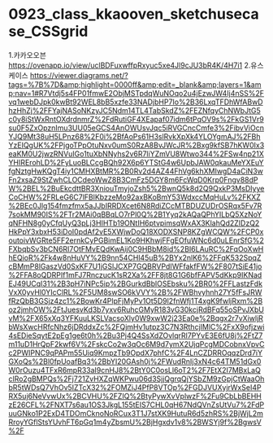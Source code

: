 # 0923_class_kkaooven_sketchusecase_CSSgrid
1.카카오오븐 https://ovenapp.io/view/uclBDFuxwffpRxyuc5xe4Jl9cJU3bR4K/4H7i1
2.유스케이스 https://viewer.diagrams.net/?tags=%7B%7D&amp;highlight=0000ff&amp;edit=_blank&amp;layers=1&amp;nav=1#R7Vtdj5s4FP01fmwE2ObjMSTpdqWuNOqo2u4jEzwJW4Ij4nSS%2Fvq1webDJpk0kwBt92WEL8bB5xzfe33NADjbHP7Io%2B36LxqTFDhWfABwDhzHhZj%2FFYajNASoNKzyJC5Ndm14TL4TabSkdZ%2FEZNfqyChNWbJtG5c0y8iStWxRntOXdrdnmrZ%2FdRutiGF4XEapaf07idm6tPqOV9s%2FkGS1Vr9su0F5ZxOpznImu3UU05eGCS4AnOWUsvJqc5iRVGCncCmfe3%2FibvViOcnYJQ9Mt38uH5LPnz68%2F0i%2BfAoPs61H3slRvkXpXk4YLOYgmAJ%2FBhYzEIQgUK%2FPjgoTPpOtuNxv0umS0RzA8BvJWcJR%2Bxg9kfSB7hKW0Ix3eaKM0U2jwzRNVuIGo1tuXbNNyhs2v6R7liYZmVU8Wtwo344%2FSw4np21XYHIRErohLD%2FyLuoBLCcgBQh92X6p6YTStG4w6UpbJAW0qkauMeYXEuYfgNztgHwKQgT4iy1CMHXBtMR%2B0Rv2d4AZ44FhVg6khXMIwgD4aCiN3wFn2xsaZ9StZwhCLOCdeoWwZ8B3CmFz5DGY8m6FcWqD0Krp0Fngv88dPW%2BEL%2BuEkcdttBR3XniouTmyjoZsh5%2BwnQ5k8d2Q9QxkP3MsDIyyeCoCHW%2FRLeG6C7lFBlKbzzeMo92axBKoBmY53WdxccMqHuLv%2FKXZ%2BEc0Jlg154fmzfmx5aJJbIRRDXcet6N8RdiZCcMTBDUZUDrOSRqx5Fv7R7sokMM90IS%2FTr2MAi0qBBqLO7rPl0Q%2B1Yyq2kAQaQPhYILbQ5XzNoYqNFHN8g0yCfqUyQ3pLj3HIHTb19ONtIH6ptvpimsqWxAX3KlahQd2ZIDzQ2HkPpY3xbxH53iDoI0pdAf2vE5XWjwDoQ18XODXSNP8KZgWCQW%2FCP0xoutoivWGRte5FF2ernkCyPGBimEL1Ko9HKhwjFFgEOfuWNc6d0uLEnrSfG%2FXbqbSv3bCN6RI7OtFMvEQdKwAij0C9HBbM8id%2BI6LAuRC%2FqOoXwHhEQioR%2Fk4w8nHuVY%2B9nn54CHl45uB%2BYx2nlK6%2FFqK532SpqZcBMmP8lGaszVd0SxKF7U1jGSlJCXP7GQBRVPdIWFfakfFW%2F807tSiE41jo%2FFA8oQDRPIf1mFJ7RnczucK1sR2Xa%2FF8jt8G1G6bfFAPV5dKkp9IKNadEJ49UCqI31%2B3pH7iNPc5ip%2BGurkdBblOSEbsku%2BR0%2FFLastzFdkVxX0yvHl0YIcClRL%2F5UM8swSO6kVVY%2B%2FWBhvyhnh27Y5fFsJRWfRzQbB3GSjz4zc1%2BowKr4PlpFjMyPv1Ot5D9l2fnWfj1T4xgK9fwljRxm%2Boz2jmhOW%2FtJuesvKd3b7yxv6RuhcGMyR183vG30kcjRdBFq55oSPvJXbUvM%2FX65xXq3YFKuuLKSLVacsoXly0W9xwW2j23Ea0e%2Bqgx2r7vXiwljRbWsXwcHRfcNhz6jDRddxZc%2FQjmHv1utpz3C7N3RthcjIMlC%2FxX9ofjzwi4sEDieSqytE2pEg1ge6t0h%2Bu3Pj4Q4SsXdZOvlqrRl7PYvE3E6fU8j%2FtZ7m11uD1HrQpF2kwf6V%2FskcCo2w3qOc6M9d7ymX2UjqPcgMDCobnxVpvCc2PWIPNC9qPAPm55Uiq9KmpzTb9OpdX7phfC%2F4LnCZDRROqqzDrd7iYGXoQs%2Bl0fpUoafBq3%2BbYI20GAsh0j%2FWudRnIj3xN4c64TM51dGx0W0rOuzu4TFxR6mpR33aI9cnHJ8%2BtY0C0osLl6oT2%2F7EtX2I7MBxLaQclRo2gBMPQs%2Fj721ZvHXZqWKPwu06d3SjjQgrqQjYSbZM9zGpjCtWaaOhbR5tWDsQ7VhOv5IZTcX32%2FOMZiJ4PfP8VTOp%2FGDJVUXyjrWxSeI4PRX5uj6NeVvwUx%2BCVHU%2FZIQ%2BtyPywXvVplwzF%2Fu9CbLbBEHHzE26CFL%2FNXT7s6au1OS3JkgL155tEIS7CHL0qH67NdQVnZsUtVu7%2FdPuuGNko1P2ExD4TDOmCknoNoRCux3T1J7stXK9HutuR6d5zhRS%2BjWjL2mRroyYGflStsYUvhFT6pGq1m4yZbsmU%2BjHgxdv1v8%2BWSYj9f%2BgwsV%2F
